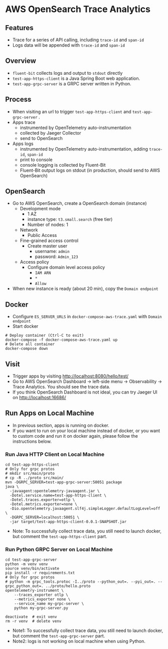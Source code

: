 
# AWS OpenSearch Trace Analytics

## Features
- Trace for a series of API calling, including `trace-id` and `span-id`
- Logs data will be appended with `trace-id` and `span-id`

## Overview

- `fluent-bit` collects logs and output to `stdout` directly
- `test-app-https-client` is a Java Spring Boot web application.
- `test-app-grpc-server` is a GRPC server written in Python.

## Process
- When visiting an url to trigger `test-app-https-client` and `test-app-grpc-server` .
- Apps trace
  - instrumented by OpenTelemetry auto-instrumentation
  - collected by Jaeger Collector
  - send to OpenSearch
- Apps logs
  - instrumented by OpenTelemetry auto-instrumentation, adding `trace-id`, `span-id`
  - print to console
  - console logging is collected by Fluent-Bit
  - Fluent-Bit output logs on stdout (in production, should send to AWS OpenSearch)

## OpenSearch
- Go to AWS OpenSearch, create a OpenSearch domain (instance)
  - Development mode
    - 1 AZ
    - instance type: `t3.small.search` (free tier)
    - Number of nodes: 1
  - Network
    - Public Access
  - Fine-grained access control
    - Create master user
      - username: `admin`
      - password: `Admin_123`
  - Access policy
    - Configure domain level access policy
      - `IAM ARN`
      - `*`
      - `Allow`
- When new instance is ready (about 20 min), copy the `Domain endpoint`


## Docker
- Configure `ES_SERVER_URLS` in `docker-compose-aws-trace.yaml` with `Domain endpoint`
- Start docker

```shell
# Deploy container (Ctrl-C to exit)
docker-compose -f docker-compose-aws-trace.yaml up
# Delete all container
docker-compose down
```

## Visit
- Trigger apps by visiting [http://localhost:8080/hello/test/](http://localhost:8080/hello/test/)
- Go to AWS OpenSearch Dashboard -> left-side menu -> Observability -> Trace Analytics. You should see the trace data.
- If you think OpenSearch Dashboard is not ideal, you can try Jaeger UI on [http://localhost:16686/](http://localhost:16686/)


## Run Apps on Local Machine
- In previous section, apps is running on docker.
- If you want to run on your local machine instead of docker, or you want to custom code and run it on docker again, please follow the instructions below.

### Run Java HTTP Client on Local Machine
```shell
cd test-app-https-client
# Only for grpc protos
# mkdir src/main/proto
# cp -R ../proto src/main/
mvn -DGRPC_SERVER=test-app-grpc-server:50051 package
java \
  -javaagent:opentelemetry-javaagent.jar \
  -Dotel.service.name=test-app-https-client \
  -Dotel.traces.exporter=otlp \
  -Dotel.metrics.exporter=none \
  -Dio.opentelemetry.javaagent.slf4j.simpleLogger.defaultLogLevel=off \
  -DGRPC_SERVER=localhost:50051 \
  -jar target/test-app-https-client-0.0.1-SNAPSHOT.jar
```
- Note: To successfully collect trace data, you still need to launch docker, but comment the `test-app-https-client` part.

### Run Python GRPC Server on Local Machine
```shell
cd test-app-grpc-server
python -m venv venv
source venv/bin/activate
pip install -r requirements.txt
# Only for grpc protos
# python -m grpc_tools.protoc -I../proto --python_out=. --pyi_out=. --grpc_python_out=. ../proto/hello.proto
opentelemetry-instrument \
    --traces_exporter otlp \
    --metrics_exporter none \
    --service_name my-grpc-server \
    python my-grpc-server.py

deactivate  # exit venv
rm -r venv  # delete venv
```
- Note1: To successfully collect trace data, you still need to launch docker, but comment the `test-app-grpc-server` part.
- Note2: logs is not working on local machine when using Python.
